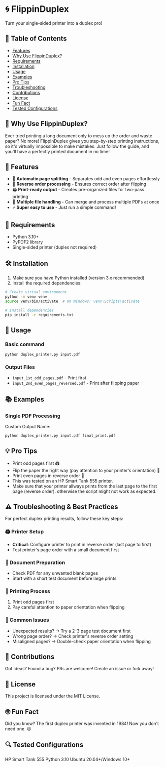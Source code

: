 # 🌀 FlippinDuplex

Turn your single-sided printer into a duplex pro!

## 📑 Table of Contents

- [Features](#-features)
- [Why Use FlippinDuplex?](#-why-use-flippinduplex)
- [Requirements](#-requirements)
- [Installation](#️-installation)
- [Usage](#-usage)
- [Examples](#-examples)
- [Pro Tips](#-pro-tips)
- [Troubleshooting](#️-troubleshooting--best-practices)
- [Contributions](#-contributions)
- [License](#-license)
- [Fun Fact](#-fun-fact)
- [Tested Configurations](#-tested-configurations)

## 🧐 Why Use FlippinDuplex?

Ever tried printing a long document only to mess up the order and waste paper? No more! FlippinDuplex gives you step-by-step printing instructions, so it's virtually impossible to make mistakes. Just follow the guide, and you'll have a perfectly printed document in no time!

## 🚀 Features

- 📄 **Automatic page splitting** - Separates odd and even pages effortlessly
- 🔄 **Reverse order processing** - Ensures correct order after flipping
- 🖨️ **Print-ready output** - Creates pre-organized files for two-pass printing
- 📁 **Multiple file handling** - Can merge and process multiple PDFs at once
- ⚡ **Super easy to use** - Just run a simple command!

## 🔧 Requirements

- Python 3.10+
- PyPDF2 library
- Single-sided printer (duplex not required)

## 🛠️ Installation

1. Make sure you have Python installed (version 3.x recommended)
2. Install the required dependencies:

```bash
# Create virtual environment
python -m venv venv
source venv/bin/activate  # On Windows: venv\Scripts\activate

# Install dependencies
pip install -r requirements.txt
```

## 📖 Usage

### Basic command

```bash
python duplex_printer.py input.pdf
```

### Output Files

- `input_1st_odd_pages.pdf` - Print first
- `input_2nd_even_pages_reversed.pdf` - Print after flipping paper

## 📚 Examples

### Single PDF Processing

Custom Output Name:

```bash
python duplex_printer.py input.pdf final_print.pdf
```

## 💡 Pro Tips

- Print odd pages first 🖨️
- Flip the paper the right way (pay attention to your printer's orientation) 🔄
- Print even pages in reverse order 🏁
- This was tested on an HP Smart Tank 555 printer.
- Make sure that your printer allways prints from the last page to the first page (reverse order). otherwise the script might not work as expected.

## ⚠️ Troubleshooting & Best Practices

For perfect duplex printing results, follow these key steps:

### 🖨️ Printer Setup

- **Critical**: Configure printer to print in reverse order (last page to first)
- Test printer's page order with a small document first

### 📄 Document Preparation

- Check PDF for any unwanted blank pages
- Start with a short test document before large prints

### 🔄 Printing Process

1. Print odd pages first
2. Pay careful attention to paper orientation when flipping

### 🚫 Common Issues

- Unexpected results? → Try a 2-3 page test document first
- Wrong page order? → Check printer's reverse order setting
- Misaligned pages? → Double-check paper orientation when flipping

## 👏 Contributions

Got ideas? Found a bug? PRs are welcome! Create an issue or fork away!

## 📜 License

This project is licensed under the MIT License.

## 🤓 Fun Fact

Did you know? The first duplex printer was invented in 1984! Now you don't need one. 😉

## 🔍 Tested Configurations

HP Smart Tank 555
Python 3.10
Ubuntu 20.04+/Windows 10+
